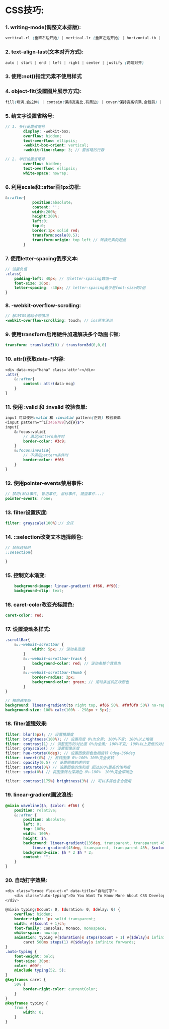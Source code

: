 # CSS技巧:

### 1. writing-mode(调整文本排版):
```scss
vertical-rl (垂直右边开始) | vertical-lr (垂直左边开始) | horizontal-tb |  sideways-rl | sideways-lr (后三个水平排列)
```

### 2. text-align-last(文本对齐方式):
```scss
auto | start | end | left | right | center | justify (两端对齐)
```

### 3. 使用:not()指定元素不使用样式

### 4. object-fit(设置图片展示方式):
```scss
fill(填满,会拉伸) | contain(保持宽高比,有黑边) | cover(保持宽高填满,会裁剪) | none | scale-down(none/contain中的一个)
```

### 5. 给文字设置省略号:
```scss
// 1. 多行设置省略号
        display: -webkit-box;
		overflow: hidden;
		text-overflow: ellipsis;
		-webkit-box-orient: vertical;
		-webkit-line-clamp: 3; // 要省略的行数

// 2. 单行设置省略号
        overflow: hidden;
		text-overflow: ellipsis;
		white-space: nowrap;
```

### 6. 利用scale和::after画1px边框:
```scss
&::after{
			position:absolute;
			content: '';
			width:200%;
			height:200%;
			left:0;
			top:0;
			border:1px solid red;
			transform:scale(0.5);
			transform-origin: top left // 转换元素的起点
		}
```

### 7. 使用letter-spacing倒序文本:
```scss
// 设置负值
.class{
    padding-left: 40px; // 与letter-spacing数值一致
	font-size: 20px;
	letter-spacing: -40px; // letter-spacing最少是font-size的2倍
}
```

### 8. -webkit-overflow-scrolling:
```scss
// 解决IOS滚动卡顿情况
-webkit-overflow-scrolling: touch; // ios原生滚动
```

### 9. 使用transform启用硬件加速解决多个动画卡顿:
```scss
transform: translateZ(0) / transform3d(0,0,0)
```

### 10. attr()获取data-*内容:
```scss
<div data-msg="haha" class='attr'></div>
.attr{
    &::after{
        content: attr(data-msg)
    }
}
```

### 11. 使用 :valid 和 :invalid 校验表单:
```scss
input 可以使用:valid 和 :invalid pattern(正则) 校验表单
<input pattern="^1[3456789]\d{9}$">
input{
    &:focus:valid{
        // 满足pattern条件时
        border-color: #3c9;
    }
    &:focus:invalid{
        // 不满足pattern条件时
        border-color: #f66
    }
}
```

### 12. 使用pointer-events禁用事件:
```scss
// 禁用(默认事件, 冒泡事件, 鼠标事件, 键盘事件...)
pointer-events: none;
```

### 13. filter设置灰度:
```scss
filter: grayscale(100%);// 全灰
```

### 14. ::selection改变文本选择颜色:
```scss
// 鼠标选择时
::selection{

}
```

### 15. 控制文本渐变:
```scss
    background-image: linear-gradient( #f66, #f90);
	background-clip: text;
```

### 16. caret-color改变光标颜色:
```scss
caret-color: red;
```

### 17. 设置滚动条样式:
```scss
.scrollBar{
    &::-webkit-scrollbar {
			width: 5px; // 滚动条宽度
		}
		&::-webkit-scrollbar-track {
			background-color: red; // 滚动条整个背景色
		}
		&::-webkit-scrollbar-thumb {
			border-radius: 2px;
			background-color: green; // 滚动条当前区块颜色
		}
}

// 横向进度条
background: linear-gradient(to right top, #f66 50%, #f0f0f0 50%) no-repeat;
background-size: 100% calc(100% - 298px + 5px);
```

### 18. filter滤镜效果:
```scss
filter: blur(5px); // 设置模糊度
filter: brightness(100%); // 设置亮度 0%为全黑; 100%不变; 100%以上增强
filter: contrast(1) // 调整图形的对比度 0%为全黑; 100%不变; 100%以上更低的对比
filter: grayscale() // 设置图像灰度
filter: hue-rotate(0deg); // 设置图像颜色色相旋转 0deg~360deg
filter: invert(0%) // 反转图像 0%~100% 100%完全反转
filter: opacity(0.5) // 设置图像的透明度 
filter: saturate(0%) // 设置图像的饱和度 超过100%更高的饱和度
filter: sepia(0%) // 将图像转为深褐色 0%~100%  100%完全深褐色

filter: contrast(175%) brightness(3%) // 可以多属性复合使用
```

### 19. linear-gradient画波浪线:
```scss
@mixin waveline($h, $color: #f66) {
	position: relative;
	&::after {
		position: absolute;
		left: 0;
		top: 100%;
		width: 100%;
		height: $h;
		background: linear-gradient(135deg, transparent, transparent 45%, $color, transparent 55%, transparent 100%),
			linear-gradient(45deg, transparent, transparent 45%, $color, transparent 55%, transparent 100%);
		background-size: $h * 2 $h * 2;
		content: "";
	}
}
```

### 20. 自动打字效果:
```scss
<div class="bruce flex-ct-x" data-title="自动打字">
	<div class="auto-typing">Do You Want To Know More About CSS Development Skill</div>
</div>

@mixin typing($count: 0, $duration: 0, $delay: 0) {
	overflow: hidden;
	border-right: 1px solid transparent;
	width: #{$count + 1}ch;
	font-family: Consolas, Monaco, monospace;
	white-space: nowrap;
	animation: typing #{$duration}s steps($count + 1) #{$delay}s infinite backwards,
		caret 500ms steps(1) #{$delay}s infinite forwards;
}
.auto-typing {
	font-weight: bold;
	font-size: 30px;
	color: #09f;
	@include typing(52, 5);
}
@keyframes caret {
	50% {
		border-right-color: currentColor;
	}
}
@keyframes typing {
	from {
		width: 0;
	}
}
```
